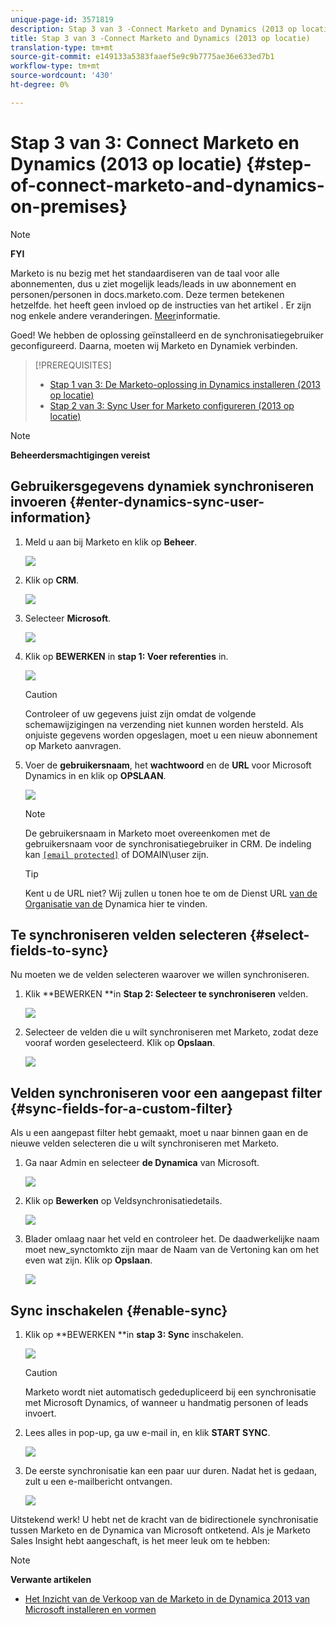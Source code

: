 ```yaml
---
unique-page-id: 3571819
description: Stap 3 van 3 -Connect Marketo and Dynamics (2013 op locatie) - Marketo Docs - Productdocumentatie
title: Stap 3 van 3 -Connect Marketo and Dynamics (2013 op locatie)
translation-type: tm+mt
source-git-commit: e149133a5383faaef5e9c9b7775ae36e633ed7b1
workflow-type: tm+mt
source-wordcount: '430'
ht-degree: 0%

---
```



# Stap 3 van 3: Connect Marketo en Dynamics (2013 op locatie) {#step-of-connect-marketo-and-dynamics-on-premises}

>[!NOTE]
>
>**FYI**
>
>Marketo is nu bezig met het standaardiseren van de taal voor alle abonnementen, dus u ziet mogelijk leads/leads in uw abonnement en personen/personen in docs.marketo.com. Deze termen betekenen hetzelfde. het heeft geen invloed op de instructies van het artikel . Er zijn nog enkele andere veranderingen. [Meer](http://docs.marketo.com/display/DOCS/Updates+to+Marketo+Terminology)informatie.

Goed! We hebben de oplossing geïnstalleerd en de synchronisatiegebruiker geconfigureerd. Daarna, moeten wij Marketo en Dynamiek verbinden.

>[!PREREQUISITES]
>
>* [Stap 1 van 3: De Marketo-oplossing in Dynamics installeren (2013 op locatie)](step-1-of-3-install.md)
>* [Stap 2 van 3: Sync User for Marketo configureren (2013 op locatie)](step-2-of-3-configure.md)

>



>[!NOTE]
>
>**Beheerdersmachtigingen vereist**

## Gebruikersgegevens dynamiek synchroniseren invoeren {#enter-dynamics-sync-user-information}

1. Meld u aan bij Marketo en klik op **Beheer**.

   ![](assets/login-admin.png)

1. Klik op **CRM**.

   ![](assets/image2014-12-11-11-3a53-3a59.png)

1. Selecteer **Microsoft**.

   ![](assets/image2014-12-11-11-3a54-3a10.png)

1. Klik op **BEWERKEN** in **stap 1: Voer referenties** in.

   ![](assets/image2014-12-11-11-3a54-3a19.png)

   >[!CAUTION]
   >
   >Controleer of uw gegevens juist zijn omdat de volgende schemawijzigingen na verzending niet kunnen worden hersteld. Als onjuiste gegevens worden opgeslagen, moet u een nieuw abonnement op Marketo aanvragen.

1. Voer de **gebruikersnaam**, het **wachtwoord** en de **URL** voor Microsoft Dynamics in en klik op **OPSLAAN**.

   ![](assets/image2015-3-26-11-3a47-3a59.png)

   >[!NOTE]
   >
   >De gebruikersnaam in Marketo moet overeenkomen met de gebruikersnaam voor de synchronisatiegebruiker in CRM. De indeling kan [`[email protected]`](http://docs.marketo.com/cdn-cgi/l/email-protection#631610061123070c0e020a0d4d000c0e) of DOMAIN\user zijn.

   >[!TIP]
   >
   >Kent u de URL niet? Wij zullen u tonen hoe te om de Dienst URL [van de Organisatie van de](../../../../../product-docs/crm-sync/microsoft-dynamics-sync/sync-setup/view-the-organization-service-url.md) Dynamica hier te vinden.

## Te synchroniseren velden selecteren {#select-fields-to-sync}

Nu moeten we de velden selecteren waarover we willen synchroniseren.

1. Klik **BEWERKEN **in **Stap 2: Selecteer te synchroniseren** velden.

   ![](assets/image2015-3-16-9-3a51-3a28.png)

1. Selecteer de velden die u wilt synchroniseren met Marketo, zodat deze vooraf worden geselecteerd. Klik op **Opslaan**.

   ![](assets/image2016-8-25-15-3a10-3a17.png)

## Velden synchroniseren voor een aangepast filter {#sync-fields-for-a-custom-filter}

Als u een aangepast filter hebt gemaakt, moet u naar binnen gaan en de nieuwe velden selecteren die u wilt synchroniseren met Marketo.

1. Ga naar Admin en selecteer **de Dynamica** van Microsoft.

   ![](assets/image2015-10-9-9-3a50-3a9.png)

1. Klik op **Bewerken** op Veldsynchronisatiedetails.

   ![](assets/image2015-10-9-9-3a52-3a23.png)

1. Blader omlaag naar het veld en controleer het. De daadwerkelijke naam moet new_synctomkto zijn maar de Naam van de Vertoning kan om het even wat zijn. Klik op **Opslaan**.

   ![](assets/image2016-8-25-15-3a11-3a4.png)

## Sync inschakelen {#enable-sync}

1. Klik op **BEWERKEN **in **stap 3: Sync** inschakelen.

   ![](assets/image2015-3-16-9-3a52-3a2.png)

   >[!CAUTION]
   >
   >Marketo wordt niet automatisch gededupliceerd bij een synchronisatie met Microsoft Dynamics, of wanneer u handmatig personen of leads invoert.

1. Lees alles in pop-up, ga uw e-mail in, en klik **START SYNC**.

   ![](assets/image2015-3-30-14-3a23-3a13.png)

1. De eerste synchronisatie kan een paar uur duren. Nadat het is gedaan, zult u een e-mailbericht ontvangen.

   ![](assets/image2014-12-11-11-3a55-3a15.png)

Uitstekend werk! U hebt net de kracht van de bidirectionele synchronisatie tussen Marketo en de Dynamica van Microsoft ontketend. Als je Marketo Sales Insight hebt aangeschaft, is het meer leuk om te hebben:

>[!NOTE]
>
>**Verwante artikelen**
>
>* [Het Inzicht van de Verkoop van de Marketo in de Dynamica 2013 van Microsoft installeren en vormen](../../../../../product-docs/marketo-sales-insight/msi-for-microsoft-dynamics/installing/install-and-configure-marketo-sales-insight-in-microsoft-dynamics-2013.md)

>



